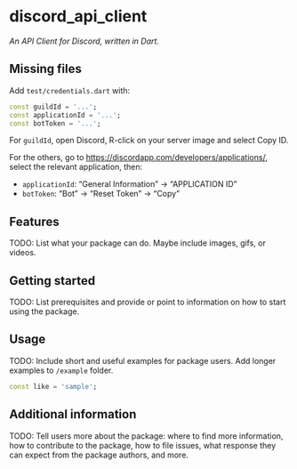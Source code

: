 # discord_api_client

*An API Client for Discord, written in Dart.*

## Missing files

Add `test/credentials.dart` with:

```dart
const guildId = '...';
const applicationId = '...';
const botToken = '...';
````

For `guildId`, open Discord, R-click on your server image and select Copy ID.

For the others, go to <https://discordapp.com/developers/applications/>, select the relevant application, then:

- `applicationId`: “General Information” → “APPLICATION ID”
- `botToken`: “Bot” → “Reset Token” → “Copy”

## Features

TODO: List what your package can do. Maybe include images, gifs, or videos.

## Getting started

TODO: List prerequisites and provide or point to information on how to
start using the package.

## Usage

TODO: Include short and useful examples for package users. Add longer examples
to `/example` folder. 

```dart
const like = 'sample';
```

## Additional information

TODO: Tell users more about the package: where to find more information, how to 
contribute to the package, how to file issues, what response they can expect 
from the package authors, and more.
